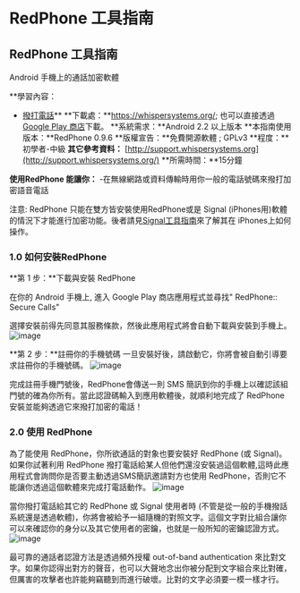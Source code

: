 [Title]: # ()
[Order]: # (0)

# RedPhone 工具指南

## RedPhone 工具指南
Android 手機上的通話加密軟體

**學習內容：
- [撥打電話](umbrella://lesson/making-a-call)**
**下載處：**https://whispersystems.org/; 也可以直接透過[Google Play 商店](https://play.google.com/store/apps/details?id=org.thoughtcrime.redphone)下載。
**系統需求：**Android 2.2 以上版本
**本指南使用版本：**RedPhone 0.9.6
**版權宣告：**免費開源軟體 ; GPLv3
**程度：**初學者-中級
**其它參考資料：** [http://support.whispersystems.org](http://support.whispersystems.org/)
**所需時間：**15分鐘

**使用RedPhone 能讓你：**
-在無線網路或資料傳輸時用你一般的電話號碼來撥打加密語音電話

注意: RedPhone 只能在雙方皆安裝使用RedPhone或是 Signal (iPhones用)軟體的情況下才能進行加密功能。後者請見[Signal工具指南](umbrella://lesson/signal)來了解其在 iPhones上如何操作。

### 1.0 如何安裝RedPhone

**第 1 步：**下載與安裝 RedPhone

在你的 Android 手機上, 進入 Google Play 商店應用程式並尋找" RedPhone:: Secure Calls"

選擇安裝前得先同意其服務條款，然後此應用程式將會自動下載與安裝到手機上。
![image](tool_redphone1.png)

**第 2 步：**註冊你的手機號碼
一旦安裝好後，請啟動它，你將會被自動引導要求註冊你的手機號碼。
![image](tool_redphone2.png)

完成註冊手機門號後，RedPhone會傳送一則 SMS 簡訊到你的手機上以確認該組門號的確為你所有。當此認證碼輸入到應用軟體後，就順利地完成了 RedPhone 安裝並能夠透過它來撥打加密的電話！

### 2.0 使用 RedPhone
為了能使用 RedPhone，你所欲通話的對象也要安裝好 RedPhone (或 Signal)。如果你試著利用 RedPhone 撥打電話給某人但他們還沒安裝過這個軟體,這時此應用程式會詢問你是否要主動透過SMS簡訊邀請對方也使用 RedPhone，否則它不能讓你透過這個軟體來完成打電話動作。
![image](tool_redphone3.png)

當你撥打電話給其它的 RedPhone 或 Signal 使用者時 (不管是從一般的手機撥話系統還是透過軟體)，你將會被給予一組隨機的對照文字。這個文字對比組合讓你可以來確認你的身分以及其它使用者的密鑰，也就是一般所知的密鑰認證方式。
![image](tool_redphone4.png)

最可靠的通話者認證方法是透過頻外授權 out-of-band authentication 來比對文字。如果你認得出對方的聲音，也可以大聲地念出你被分配到文字組合來比對確，但厲害的攻擊者也許能夠竊聽到而進行破壞。比對的文字必須要一模一樣才行。
